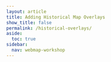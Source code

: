 ```yaml
---
layout: article
title: Adding Historical Map Overlays
show_title: false
permalink: /historical-overlays/
aside:
  toc: true
sidebar:
  nav: webmap-workshop
---
```

